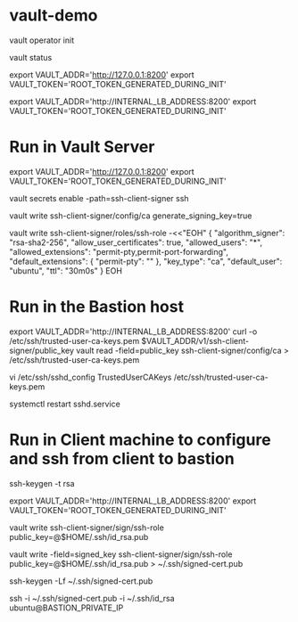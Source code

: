 # vault-demo
vault operator init

vault status

export VAULT_ADDR='http://127.0.0.1:8200'
export VAULT_TOKEN='ROOT_TOKEN_GENERATED_DURING_INIT'

export VAULT_ADDR='http://INTERNAL_LB_ADDRESS:8200'
export VAULT_TOKEN='ROOT_TOKEN_GENERATED_DURING_INIT'


# Run in Vault Server
export VAULT_ADDR='http://127.0.0.1:8200'
export VAULT_TOKEN='ROOT_TOKEN_GENERATED_DURING_INIT'

vault secrets enable -path=ssh-client-signer ssh

vault write ssh-client-signer/config/ca generate_signing_key=true

vault write ssh-client-signer/roles/ssh-role -<<"EOH"
{
  "algorithm_signer": "rsa-sha2-256",
  "allow_user_certificates": true,
  "allowed_users": "*",
  "allowed_extensions": "permit-pty,permit-port-forwarding",
  "default_extensions": {
    "permit-pty": ""
  },
  "key_type": "ca",
  "default_user": "ubuntu",
  "ttl": "30m0s"
}
EOH


# Run in the Bastion host
export VAULT_ADDR='http://INTERNAL_LB_ADDRESS:8200'
curl -o /etc/ssh/trusted-user-ca-keys.pem $VAULT_ADDR/v1/ssh-client-signer/public_key
vault read -field=public_key ssh-client-signer/config/ca > /etc/ssh/trusted-user-ca-keys.pem

vi  /etc/ssh/sshd_config
TrustedUserCAKeys /etc/ssh/trusted-user-ca-keys.pem

systemctl restart sshd.service


# Run in Client machine to configure and ssh from client to bastion
ssh-keygen -t rsa

export VAULT_ADDR='http://INTERNAL_LB_ADDRESS:8200'
export VAULT_TOKEN='ROOT_TOKEN_GENERATED_DURING_INIT'

<!-- Optional -->
vault write ssh-client-signer/sign/ssh-role public_key=@$HOME/.ssh/id_rsa.pub

vault write -field=signed_key ssh-client-signer/sign/ssh-role public_key=@$HOME/.ssh/id_rsa.pub > ~/.ssh/signed-cert.pub

<!-- Optional -->
ssh-keygen -Lf ~/.ssh/signed-cert.pub

ssh -i ~/.ssh/signed-cert.pub -i ~/.ssh/id_rsa ubuntu@BASTION_PRIVATE_IP
